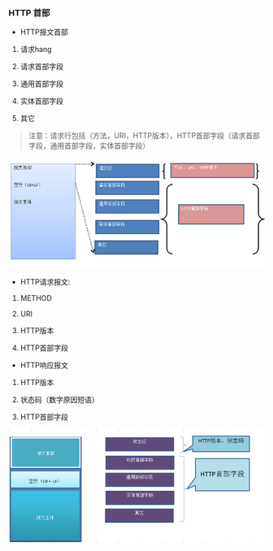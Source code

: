 ### HTTP 首部

* HTTP报文首部

1. 请求hang

2. 请求首部字段

3. 通用首部字段

4. 实体首部字段

5. 其它

> 注意：请求行包括（方法，URI，HTTP版本），HTTP首部字段（请求首部字段，通用首部字段，实体首部字段）

![示意图](./http-1.png)

* HTTP请求报文:

1. METHOD

2. URI

3. HTTP版本

4. HTTP首部字段

* HTTP响应报文

1. HTTP版本

2. 状态码（数字原因短语）

3. HTTP首部字段

![示意图](./http-2.png)